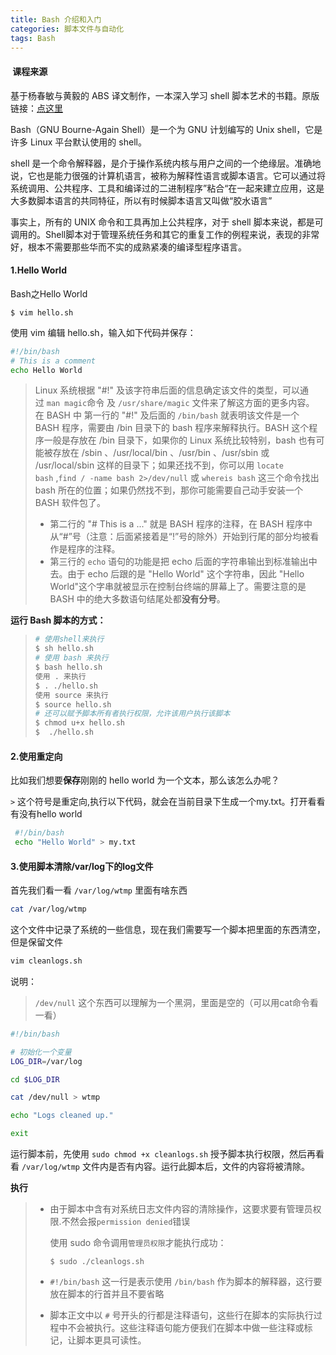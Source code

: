 ```yaml
---
title: Bash 介绍和入门
categories: 脚本文件与自动化
tags: Bash
---
```


####  课程来源

基于杨春敏与黄毅的 ABS 译文制作，一本深入学习 shell 脚本艺术的书籍。原版链接：[点这里](http://www.tldp.org/LDP/abs/html/)

Bash（GNU Bourne-Again Shell）是一个为 GNU 计划编写的 Unix shell，它是许多 Linux 平台默认使用的 shell。

shell 是一个命令解释器，是介于操作系统内核与用户之间的一个绝缘层。准确地说，它也是能力很强的计算机语言，被称为解释性语言或脚本语言。它可以通过将系统调用、公共程序、工具和编译过的二进制程序”粘合“在一起来建立应用，这是大多数脚本语言的共同特征，所以有时候脚本语言又叫做“胶水语言”

事实上，所有的 UNIX 命令和工具再加上公共程序，对于 shell 脚本来说，都是可调用的。Shell脚本对于管理系统任务和其它的重复工作的例程来说，表现的非常好，根本不需要那些华而不实的成熟紧凑的编译型程序语言。

#### 1.Hello World

Bash之Hello World

`$ vim hello.sh`

使用 vim 编辑 hello.sh，输入如下代码并保存：

```sh
#!/bin/bash
# This is a comment
echo Hello World
```

> Linux 系统根据 "#!" 及该字符串后面的信息确定该文件的类型，可以通过 `man magic`命令 及 `/usr/share/magic` 文件来了解这方面的更多内容。
> 在 BASH 中 第一行的 "#!" 及后面的 `/bin/bash` 就表明该文件是一个 BASH 程序，需要由 /bin 目录下的 bash 程序来解释执行。BASH 这个程序一般是存放在 /bin 目录下，如果你的 Linux 系统比较特别，bash 也有可能被存放在 /sbin 、/usr/local/bin 、/usr/bin 、/usr/sbin 或 /usr/local/sbin 这样的目录下；如果还找不到，你可以用 `locate bash` ,`find / -name bash 2>/dev/null` 或 `whereis bash` 这三个命令找出 bash 所在的位置；如果仍然找不到，那你可能需要自己动手安装一个 BASH 软件包了。
> * 第二行的 "# This is a ..." 就是 BASH 程序的注释，在 BASH 程序中从“#”号（注意：后面紧接着是“!”号的除外）开始到行尾的部分均被看作是程序的注释。
> * 第三行的 `echo` 语句的功能是把 echo 后面的字符串输出到标准输出中去。由于 echo 后跟的是 "Hello World" 这个字符串，因此 "Hello World"这个字串就被显示在控制台终端的屏幕上了。需要注意的是 BASH 中的绝大多数语句结尾处都**没有分号**。

**运行 Bash 脚本的方式：**

> ```sh
> # 使用shell来执行
> $ sh hello.sh
> # 使用 bash 来执行
> $ bash hello.sh
> 使用 . 来执行
> $ . ./hello.sh
> 使用 source 来执行
> $ source hello.sh
> # 还可以赋予脚本所有者执行权限，允许该用户执行该脚本
> $ chmod u+x hello.sh
> $  ./hello.sh
> ```

#### 2.使用重定向

比如我们想要**保存**刚刚的 hello world 为一个文本，那么该怎么办呢？

`>` 这个符号是重定向,执行以下代码，就会在当前目录下生成一个my.txt。打开看看有没有hello world

```sh
 #!/bin/bash
 echo "Hello World" > my.txt
```

#### 3.使用脚本清除/var/log下的log文件

首先我们看一看 `/var/log/wtmp` 里面有啥东西

```sh
cat /var/log/wtmp
```

这个文件中记录了系统的一些信息，现在我们需要写一个脚本把里面的东西清空，但是保留文件

```sh
vim cleanlogs.sh
```

说明：

> `/dev/null` 这个东西可以理解为一个黑洞，里面是空的（可以用cat命令看一看）

```sh
#!/bin/bash

# 初始化一个变量
LOG_DIR=/var/log

cd $LOG_DIR

cat /dev/null > wtmp

echo "Logs cleaned up."

exit
```

运行脚本前，先使用 `sudo chmod +x cleanlogs.sh` 授予脚本执行权限，然后再看看 `/var/log/wtmp` 文件内是否有内容。运行此脚本后，文件的内容将被清除。

**执行**

> * 由于脚本中含有对系统日志文件内容的清除操作，这要求要有管理员权限.不然会报`permission denied`错误
>
>     使用 sudo 命令调用`管理员权限`才能执行成功：
>
>     `$ sudo ./cleanlogs.sh`
>
>
> * `#!/bin/bash` 这一行是表示使用 `/bin/bash` 作为脚本的解释器，这行要放在脚本的行首并且不要省略
>
>
> * 脚本正文中以 `#` 号开头的行都是注释语句，这些行在脚本的实际执行过程中不会被执行。这些注释语句能方便我们在脚本中做一些注释或标记，让脚本更具可读性。
